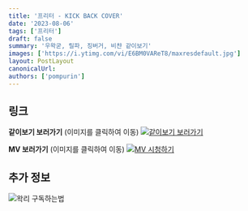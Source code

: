 ```yaml
---
title: '프리터 - KICK BACK COVER'
date: '2023-08-06'
tags: ['프리터']
draft: false
summary: '우왁굳, 릴파, 징버거, 비챤 같이보기'
images: ['https://i.ytimg.com/vi/E6BM0VAReT8/maxresdefault.jpg']
layout: PostLayout
canonicalUrl:
authors: ['pompurin']
---
```


## 링크

**같이보기 보러가기** (이미지를 클릭하여 이동)
[![같이보기 보러가기](https://cdn.discordapp.com/attachments/1136601898116464710/1137050327938506852/logo.png)](https://cafe.naver.com/steamindiegame/12330505)

**MV 보러가기** (이미지를 클릭하여 이동)
[![MV 시청하기](https://i.ytimg.com/vi/E6BM0VAReT8/maxresdefault.jpg)](https://youtu.be/E6BM0VAReT8)

## 추가 정보

![왁리 구독하는법](https://cdn.discordapp.com/attachments/1136601898116464710/1137049857136267374/--2cut.gif)
